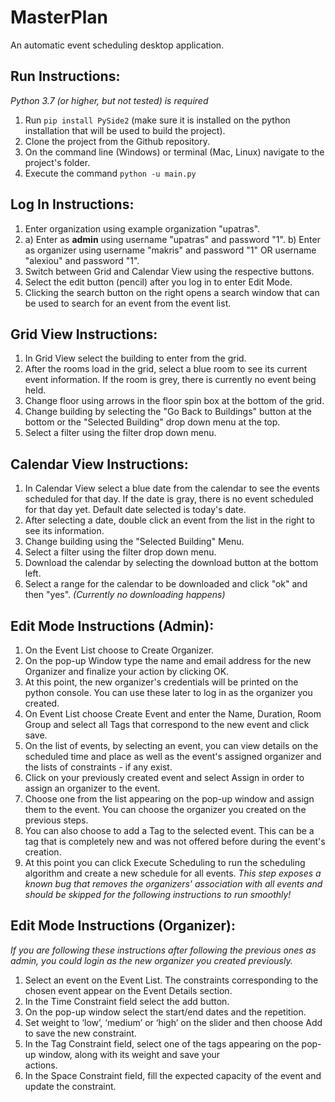 # MasterPlan
An automatic event scheduling desktop application.

## Run Instructions:
*Python 3.7 (or higher, but not tested) is required*
1. Run `pip install PySide2` (make sure it is installed on the python installation that will be used to build the project).
2. Clone the project from the Github repository.
3. On the command line (Windows) or terminal (Mac, Linux) navigate to the project's folder.
4. Execute the command `python -u main.py`

## Log In Instructions:
1. Enter organization using example organization "upatras".
2. a) Enter as __admin__ using username "upatras" and password "1".
   b) Enter as organizer using username "makris" and password "1" OR username "alexiou" and password "1".
3. Switch between Grid and Calendar View using the respective buttons.
4. Select the edit button (pencil) after you log in to enter Edit Mode.
5. Clicking the search button on the right opens a search window that can be used to search for an event from the event list.

## Grid View Instructions:
1. In Grid View select the building to enter from the grid.
2. After the rooms load in the grid, select a blue room to see its current event information. If the room is grey, there is currently no event being held.
3. Change floor using arrows in the floor spin box at the bottom of the grid.
4. Change building by selecting the "Go Back to Buildings" button at the bottom or the "Selected Building" drop down menu at the top.
5. Select a filter using the filter drop down menu.

## Calendar View Instructions:
1. In Calendar View select a blue date from the calendar to see the events scheduled for that day. If the date is gray, there is no event scheduled for that day yet. Default date selected is today's date.
2. After selecting a date, double click an event from the list in the right to see its information.
3. Change building using the "Selected Building" Menu.
4. Select a filter using the filter drop down menu.
5. Download the calendar by selecting the download button at the bottom left.
6. Select a range for the calendar to be downloaded and click "ok" and then "yes". *(Currently no downloading happens)*

## Edit Mode Instructions (Admin):

1. On the Event List choose to Create Organizer.
2. On the pop-up Window type the name and email address for the new Organizer and finalize your action by clicking OK.
3. At this point, the new organizer's credentials will be printed on the python console. You can use these later to log in as the organizer you created.
4. On Event List choose Create Event and enter the Name, Duration, Room Group and select all Tags that correspond to the new event and click save.
5. On the list of events, by selecting an event, you can view details on the scheduled time and place as well as the event's assigned organizer and the lists of constraints - if any exist.
6. Click on your previously created event and select Assign in order to assign an organizer to the event.
7. Choose one from the list appearing on the pop-up window and assign them to the event. You can choose the organizer you created on the previous steps.
8. You can also choose to add a Tag to the selected event. This can be a tag that is completely new and was not offered before during the event's creation.
9. At this point you can click Execute Scheduling to run the scheduling algorithm and create a new schedule for all events. *This step exposes a known bug that removes the organizers' association with all events and should be skipped for the following instructions to run smoothly!*

## Edit Mode Instructions (Organizer):

*If you are following these instructions after following the previous ones as admin, you could login as the new organizer you created previously.*
1. Select an event on the Event List. The constraints corresponding to the chosen event appear on the Event Details section.  
2. In the Time Constraint field select the add button.
3. On the pop-up window select the start/end dates and the repetition.
4. Set weight to ‘low’, ‘medium’ or ‘high’ on the slider and then choose Add to save the new constraint.
5. In the Tag Constraint field, select one of the tags appearing on the pop-up window, along with its weight and save your   
actions.
6. In the Space Constraint field, fill the expected capacity of the event and update the constraint.
